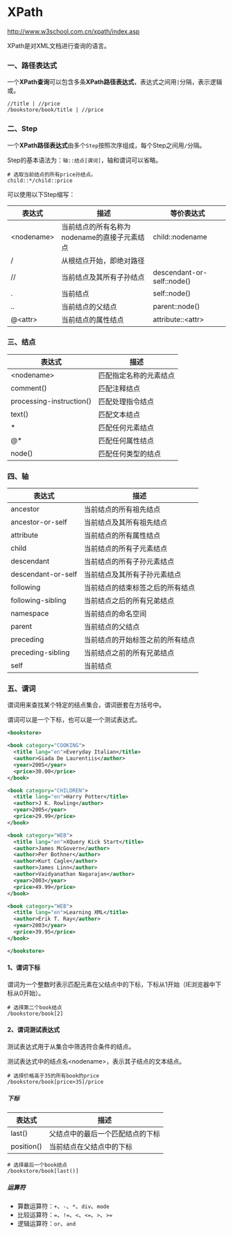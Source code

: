 # XPath

http://www.w3school.com.cn/xpath/index.asp

XPath是对XML文档进行查询的语言。

### 一、路径表达式

一个**XPath查询**可以包含多条**XPath路径表达式**，表达式之间用`|`分隔，表示逻辑或。

```
//title | //price
/bookstore/book/title | //price
```

### 二、Step

一个**XPath路径表达式**由多个`Step`按照次序组成，每个Step之间用`/`分隔。

Step的基本语法为：`轴::结点[谓词]`，轴和谓词可以省略。

```
# 选取当前结点的所有price孙结点。
child::*/child::price
```

可以使用以下Step缩写：

| 表达式 | 描述 | 等价表达式 |
|---|---|---|
| \<nodename\> | 当前结点的所有名称为nodename的直接子元素结点 | child::nodename |
| / | 从根结点开始，即绝对路径 |  |
| // | 当前结点及其所有子孙结点 | descendant-or-self::node() |
| . | 当前结点 | self::node() |
| .. | 当前结点的父结点 | parent::node() |
| @\<attr\> | 当前结点的属性结点 | attribute::\<attr\> |

### 三、结点

| 表达式 | 描述 |
|---|---|
| \<nodename\> | 匹配指定名称的元素结点 |
| comment() | 匹配注释结点 |
| processing-instruction() | 匹配处理指令结点 |
| text() | 匹配文本结点 |
| * | 匹配任何元素结点 |
| @* | 匹配任何属性结点 |
| node() | 匹配任何类型的结点 |

### 四、轴

| 表达式 | 描述 |
|---|---|
| ancestor | 当前结点的所有祖先结点 |
| ancestor-or-self | 当前结点及其所有祖先结点 |
| attribute | 当前结点的所有属性结点 |
| child | 当前结点的所有子元素结点 |
| descendant | 当前结点的所有子孙元素结点 |
| descendant-or-self | 当前结点及其所有子孙元素结点 |
| following | 当前结点的结束标签之后的所有结点 |
| following-sibling | 当前结点之后的所有兄弟结点 |
| namespace | 当前结点的命名空间 |
| parent | 当前结点的父结点 |
| preceding | 当前结点的开始标签之前的所有结点 |
| preceding-sibling | 当前结点之前的所有兄弟结点 |
| self | 当前结点 |

### 五、谓词

谓词用来查找某个特定的结点集合，谓词嵌套在方括号中。

谓词可以是一个下标，也可以是一个测试表达式。

``` XML
<bookstore>

<book category="COOKING">
  <title lang="en">Everyday Italian</title>
  <author>Giada De Laurentiis</author>
  <year>2005</year>
  <price>30.00</price>
</book>

<book category="CHILDREN">
  <title lang="en">Harry Potter</title>
  <author>J K. Rowling</author>
  <year>2005</year>
  <price>29.99</price>
</book>

<book category="WEB">
  <title lang="en">XQuery Kick Start</title>
  <author>James McGovern</author>
  <author>Per Bothner</author>
  <author>Kurt Cagle</author>
  <author>James Linn</author>
  <author>Vaidyanathan Nagarajan</author>
  <year>2003</year>
  <price>49.99</price>
</book>

<book category="WEB">
  <title lang="en">Learning XML</title>
  <author>Erik T. Ray</author>
  <year>2003</year>
  <price>39.95</price>
</book>

</bookstore>
```

#### 1、谓词下标

谓词为一个整数时表示匹配元素在父结点中的下标，下标从1开始（IE浏览器中下标从0开始）。

```
# 选择第二个book结点
/bookstore/book[2]
```

#### 2、谓词测试表达式

测试表达式用于从集合中筛选符合条件的结点。

测试表达式中的结点名\<nodename\>，表示其子结点的文本结点。

```
# 选择价格高于35的所有book的price
/bookstore/book[price>35]/price
```

##### 下标

| 表达式 | 描述 |
|---|---|
| last() | 父结点中的最后一个匹配结点的下标 |
| position() | 当前结点在父结点中的下标 |

```
# 选择最后一个book结点
/bookstore/book[last()]
```

##### 运算符

- 算数运算符：`+`、`-`、`*`、`div`、`mode`
- 比较运算符：`=`、`!=`、`<`、`<=`、`>`、`>=`
- 逻辑运算符：`or`、`and`